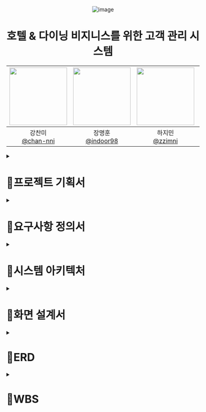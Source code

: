 
<div align=center>

![image](https://github.com/kinggodgeneralteam2/BE05-FIN-2TEAM-MINGLECRM-BACKEND/assets/98157935/24493327-b0ba-43ea-97c7-431144693501)

<h1 align=center> 호텔 & 다이닝 비지니스를 위한 고객 관리 시스템 </h1>

 
|<img src="https://avatars.githubusercontent.com/u/85616993?v=4" width="150" height="150"/>|<img src="https://avatars.githubusercontent.com/u/98157935?v=4" width="150" height="150"/>|<img src="https://avatars.githubusercontent.com/u/65129708?v=4" width="150" height="150"/>|<img src="https://avatars.githubusercontent.com/u/156767787?v=4" width="150" height="150"/>|<img src="https://avatars.githubusercontent.com/u/155680893?v=4" width="150" height="150"/>|
|:-:|:-:|:-:|:-:|:-:|
|강찬미<br/>[@chan-nni](https://github.com/chan-nni)|장명훈<br/>[@indoor98](https://github.com/indoor98)|하지민<br/>[@zzimni](https://github.com/zzimni)|김동욱<br/>[@hsw50108](https://github.com/hsw50108)|권성지<br/>[@holyplace129](https://github.com/holyplace129)|

</div>

 <details>
 <summary>
    <h1>🌼프로젝트 기획서</h1>
  </summary>

<h2> 프로젝트 개요 </h2>
# **프로젝트 개요**

---

- 팀 명 : Mingle
    
    ![image](https://github.com/kinggodgeneralteam2/BE05-FIN-2TEAM-MINGLECRM-BACKEND/assets/98157935/7a6d76e4-0092-4b8c-8921-011285b5ebed)

    
    - Mingle은 “섞이다” 라는 의미를 가진 영단어입니다. 서로 다른 생각, 배경, 경험을 가진 사람들이 상호작용하고 협력하여 새로운 아이디어를 창출한다는 의미를 담아 팀 이름을 지었습니다.
- 프로젝트 명칭 : Mingle-CRM
    - Mingle 팀이 만들었다는 의미에서 프로젝트 명칭을 Mingle-CRM으로 결정하였습니다.
- 프로젝트 기간 : 2024 5/8 ~ 7/3
- 팀원 : 강찬미, 권성지, 김동욱, 장명훈, 하지민
- 프로젝트 요약 : 호텔&다이닝 서비스를 제공하는 기업이 효과적으로 고객을 관리 하고 마케팅 업무를 수행할 수 있도록 보조하는 고객 관리 시스템입니다.

# **프로젝트 목표 및 타겟**

---

- 프로젝트 배경
    - 이전 PM(Personal Mobility) 업체의 CX팀의 인턴으로 근무했던 팀원은 업무에 불편함을 느꼈습니다. 성수기 기준 주 평균 4,000개의 문의 중 유의미한 인사이트를 도출해내는 것은 상당한 시간이 필요했습니다. 기존의 CRM서비스는 불특정 다수의 기업에게 서비스하기 때문에 사용하는 기업에게 불필요한 결과들까지 보여지는 것이 문제였습니다.
    - 저희는 호텔과 다이닝 서비스 기업을 상정하고, 이를 위한 고객 관리에 특화된 기능을 구현하는 것을 최우선 목표로 정했습니다.

- 프로젝트 목표
    - 프로젝트의 핵심 목표는 이용자(호텔/다이닝 서비스 관계자)들이 본인의 업무를 효율적/효과적으로 수행할 수 있도록 돕는 것입니다.
    - 따라서 이를 위해 단순한 고객 데이터 조회를 넘어 생성형 AI를 사용한 고객 리뷰 요약, 통계 생성 및 시각화, 이메일 추적 등을 주요 목표로 삼았습니다.

# **주요 기능**

---

### 사용자 관리

- 고객 관리 시스템을 사용하는 직원들을 관리하는 기능입니다.
- 직급 별로 접근할 수 있는 API에 차이를 두었습니다.
- 최고 관리자인 MANAGER의 경우 다른 직원들의 정보를 조회/수정/생성/삭제 할 수 있는 권한을 갖습니다.

### 고객 관리

- 사용자는 고객 정보를 관리하고 관련 작업을 수행할 수 있습니다.
- 고객 정보 보호를 위한 전체 목록 조회 시 Masking 처리 및 사용자가 특정 고객의 상세 정보를 조회할 경우 로그를 남기도록 구현하였습니다.
- 특정 고객과 관련된 정보 / 예약 / 결제 / 바우처 등을 목적에 맞게 다중 조건을 사용하여 조회할 수 있습니다.

### 마케팅 ( 이메일 )

- 사용자는 고객에게 메일을 통하여 마케팅 업무를 수행할 수 있습니다.
- 이벤트 안내 이메일, 바우처 발급 안내 이메일을 보낼 수 있습니다.
- 고객의 메일 열람 여부와 열람 시간을 추적할 수 있습니다.

### 문의 & 상담

- 사용자는 고객이 작성한 문의 내역을 확인할 수 있으며 이에 대한 답변을 작성 및 수정할 수 있습니다.
- 만일 고객의 문의 내역에 대한 조치가 필요한 경우 조치 내역과 그 여부에 대해 관리, 추적할 수 있는 기능을 구현하였습니다.

### 통계

- 효과적으로 호텔 및 다이닝 고객을 관리하기 위해 도움이 되는 인사이트를 제공하는 통계 정보를 확인할 수 있습니다.
- 차트, 막대 그래프, 테이블 등 각각의 통계 정보에 적합한 형태로 데이터를 확인할 수 있도록 시각화 하였습니다.

### 사용 기술 스택

---

**Backend**

- Java17
- JPA ( Hibernate, QueryDSL )
- Spring Boot 3
- Spring Security 6 & Jwt
- Redis
- H2 in-memory ( 개발 전용 )
- MariaDB ( 배포 시 사용 )
- Swagger
- Spring Ai
- Spring Batch
- Junit5

**Frontend**

- Vue3
- Quasar
- Pinia ( 상태 관리 )

**CI/CD**

- Docker & Docker Hub
- CI : Git Actions
- CD : AWS(EC2, S3, Code Deploy?, Cloud Front)
</details>

 <details>
 <summary>
   <h1> 🌼요구사항 정의서 </h1>
  </summary>
  
<h1> 요구사항 정의서 </h1>
**📌 목적**

- 호텔 & 다이닝 고객 관리를 위한 서비스

**📌  권한 분류**

- Manager / Staff / Marketer / Consultant 구별 - 이 모두를 통틀어 직원이라 하겠음
- 권한 별로 수행할 수 있는 기능에 차이가 있습니다.
    - Manager : 모든 권한을 갖고 있습니다. 시스템의 Admin 계정 역할도 수행합니다.
    - Staff : 스태프는 호텔 데스크 직원입니다. 따라서 고객 정보 조회 / 예약 확인 등 응대 관련 기능에 접근이 가능합니다.
    - Marketer : 기업에서 마케팅을 담당하는 직원입니다. 마케팅을 위한 고객 관련 통계 정보에 접근이 가능합니다.
    - Consultant : 고객의 문의(또는 상담)를 담당하는 직원입니다. 고객의 문의 상담과 관련된 기능에 접근이 가능합니다.

**📌  계정**

- 회원가입
    - 직원들은 이름, 이메일(인증 필요), 비밀번호 데이터를 입력해 회원가입을 할 수 있습니다.
        - 회원가입 시 이메일 인증이 필요합니다.
        - 비밀번호는 암호화되어 데이터베이스에 저장됩니다.
- 로그인
    - 직원들은 이메일과 비밀번호를 입력해 로그인을 할 수 있습니다.
    - **로그인 시 투 팩터 인증을 사용합니다.**
        - 로그인 시 이메일로 난수를 보낸 후 이를 입력하는 방식으로 인증합니다.
- 로그아웃
    - 직원들은 로그아웃 버튼을 눌러 로그아웃을 할 수 있습니다.
- 계정 수정
    - 직원들은 비밀번호를 수정할 수 있습니다.
        - 수정 시에도 투 팩터 인증을 사용 ( 보류 )
    - ~~직원들은 비밀번호를 찾을 수 있습니다.~~
        - 비밀번호 찾기 시에도 이메일 인증이 필요합니다. ( 보류 )
- 회원 탈퇴
    - 매니저는 직원을 탈퇴 시킬 수 있다. ( 보류 )
    - 직원은 본인의 계정을 탈퇴할 수 있다. ( 보류 )

**📌 매니저(Admin) 기능**

- 매니저는 직원이 회원가입 시 승인 / 거부를 할 수 있습니다.
    - 승인 / 거부 요청은 로그로 남습니다.
- 매니저는 직원 리스트(이메일, 이름, 직책(권한)) 를 볼 수 있습니다.
- **매니저는 특정 직원이 고객 상세 정보에 접근한 로그 기록을 확인할 수 있습니다.**

**📌 고객 (정보) 관리**

- 고객 등급은(NEW, BASIC, VIP, VVIP) 4가지로 나누어진다.
- 고객 성별은(FEMALE, MALE) 2가지로 나누어진다.

- **고객 목록**
- 직원은 고객 관리 탭에서 고객 목록(고객 이름, 고객 등급, 전화번호, 담당자,  생년월일, 리워드 잔액)을 조회(고객 상세 정보는 마스킹 처리) 할 수 있다.
- 직원은 고객 관리 고객명, 등급, 성별로 검색이 가능하다.

- **고객 상세 - 고객 요약**
- 직원은 고객 상세 **고객 요약** 탭에서 고객 ID, 고객 이름, 고객 등급, 전화번호, 주소, 담당자, 메모, 성별, 생일, 나이를 조회할 수 있다.
- 직원은 고객 상세에서 고객에 대한 메모를 등록, 수정, 삭제할 수 있다.

- **고객 상세 - 고객 선호도 내역**
- 직원은 고객 선호 사항(흡연 여부, 방문 목적, 반려동물 동반 여부, 선호 체크인 / 체크아웃 시간, 식이 제한, 유입 경로, 관심사, 아침 식사 선호 여부)을 확인할 수 있다.

- **고객 상세 - 예약 내역(호텔 예약)**
- 직원은 고객 예약 날짜, 고객명, 전화번호, 호텔명 방 유형을 확인할 수 있다.
- 직원은 고객 예약 날짜, 고객명, 전화번호, 호텔명 방 유형을 검색할 수 있다.
- 직원은  호텔 상세 예약 정보에서 고객 예약 날짜, 고객명, 전화번호, 호텔명, 방 유형, 고객명을 검색할 수 있다.

- **고객 상세 - 예약 내역(다이닝 예약)**
- 직원은 예약 날짜, 방문 날짜, 총 가격, 음식(총 가격)을 확인 할 수 있다.
- 직원은 예약 날짜, 방문 날짜, 총 가격, 음식(총 가격)을 검색 할 수 있다.

- **고객 상세 - 상담내역**
- 직원은 고객명, 전화번호, 문의 날짜, 문의 타입, 답변 여부를 확인할 수 있다.
- 직원은 고객명, 전화번호, 문의 날짜, 문의 타입, 답변 여부를 검색할 수 있다.
- 직원은 고객 문의 상세에서 고객명, 전화번호, 문의 날짜, 문의 타입, 답변 여부, 담당 직원명, 문의 제목, 문의 내용, 문의 상태를 조회할 수 있다.

- 고객 상세 - 결제 내역
- 직원은 고객명, 전화번호, 결제 종류, 결제 금액, 결제 날짜, 환불 여부를 조회할 수 있다.
- 직원은 고객명, 전화번호, 결제 종류, 결제 금액, 결제 날짜, 환불 여부를 검색할 수 있다.
- 직원은 고객명, 전화번호, 결제 종류, 할인 전 금액, 할인 금액,  결제 금액, 결제 날짜, 환불 여부, 환불 날짜, 리워드 생성 금액, 결제 지점을 조회할 수 있다.

- **고객 상세 - 바우처 내역**
- 직원은 바우처 ID, 요청 날짜, 인증 여부, 인증 날짜, 전환 여부, 전환 날짜, 발급자 ID, 승인자 ID, 고객 ID, 금액을 조회할 수 있다.
- 직원은 바우처 ID, 요청 날짜, 인증 여부, 인증 날짜, 전환 여부, 전환 날짜, 발급자 ID, 승인자 ID, 고객 ID, 금액을 검색할 수 있다.
- 직원은 바우처 상세 내역에서 바우처 ID, 요청 날짜, 인증 여부, 인증 날짜, 전환 여부, 전환 날짜, 발급자 ID, 승인자 ID, 고객 ID, 금액을 조회할 수 있다.

- **고객 상세 - 리워드 내역**
- 직원은 고객 ID, 리워드 총금액을 조회할 수 있다.

**📌 리워드 & 바우처**

- 상품권 개념의 바우처가 존재한다.
- 바우처는 리워드(포인트 개념)로 변환하여 사용할 수 있다.
- 스태프는 바우처 발급을 신청할 수 있다.
- 매니저는 스태프가 신청한 바우처 발급을 승인 / 거절할 수 있다.
- 결제 시 회원등급에 따라 리워드가 적립됩니다.
    - 웰컴 : 첫방문 바우처 지급, 실버 : 3%, 골드 : 4%, VIP : 5%

**📌 매출 관리**

- 매니저는 기간을 설정하여 판매/결제 내역(결제 id, 총 가격(할인 적용 전), 결제 금액, 결제 장소(어느 지점), 결제 수단, 결제 시간, 결제 상태(환불 여부), 포인트 사용, 바우처 사용,  모든 결제 상품 )을 조회할 수 있다.
    - 결제 내역은 결제 상품/서비스, 바우처 사용 여부, 금액, 지불 방법, 날짜, 호텔 지점을 포함한다.
- ~~매니저는 매출 및 수익을 조회할 수 있다.~~
    - ~~기간 별 조회, 지점 별 조회, 금액 별 조회, 고객 별 조회, 상품 별 조회~~

**📌 마케팅 관리**

- 마케터는 이메일을 활용하여 고객들에게 이벤트 공지와 할인권 공지를 발송할 수 있다. (SMTP)
- **마케터는 메일을 받은 고객의 행태 분석( 메일 열람 여부, 메일에 포함 된 링크 접속 여부 )을 할 수 있다.**

**📌  문의 관리**

- 문의는 전화 문의 / 현장 문의 / 온라인 문의 세 타입이 존재한다.
    - 전화 문의 / 현장 문의는 상담사가 해당 통화 내용을 메모할 수 있도록 한다.
    - 온라인 문의는 상담사가 답변을 할 경우에 고객에게 답변 알림 메일을 보낸다.
- 상담원은 문의내용을 작성할 수 있다.
    - 고객명, 문의 일시, 연락처, 문의 유형, 문의 결과, 문의 내용
- 직원은 문의 목록을 조회할 수 있다.
    - 고객명, 답변자, 문의일자, 답변일자, 답변 여부, 문의 내용, 조치 필요 여부, 조치 내용
- 직원들은 문의 상세 내용을 조회할 수 있다.
    - 고객명, 답변자, 문의일자, 답변일자, 문의 제목, 답변 여부, 문의 내용, 답변 제목, 답변 내용, 조치 필요 여부, 조치 내용

**📌 리뷰**

- 호텔 RoomType은 다음과 같습니다.
    
    Superior, Deluxe Double, Deluxe Twin, Premier Suite,
    
    Executive Suite, Residential Suite, Plaza Suite,
    
    Presidential Suite, Royal Suite
    
- 직원은 호텔 고객이 작성한 리뷰를 기간 / 작성자 / 룸 타입 옵션을 사용하여 조회할 수 있습니다.
- 직원은 호텔 고객이 작성한 리뷰를 기간 / 룸 타입 옵션을 사용하여 요약문을 생성하고, 조회할 수 있습니다.
- 직원은 다이닝 고객이 작성한 리뷰를 기간 / 작성자 / 식당 옵션을 사용하여 조회할 수 있습니다.
- 직원은 다이닝 고객이 작성한 리뷰를 기간 / 식당 옵션을 사용하여 요약문을 생성하고, 조회할 수 있습니다.

**📌 이메일**

- 직원은 이메일을 발송할 수 있습니다. (단일 고객 발송 / 단체 고객 발송)
    - 이메일 발송은 하나의 이벤트로 저장됩니다.
- 직원은 이메일 발송 로그를 기간별로 조회할 수 있습니다.
- 직원은 이벤트 별 총 발신자 수와 열람한 고객 수를 확인할 수 있습니다.
- 고객의 이메일 열람 여부와 열람 시간을 조회할 수 있습니다.

**📌  통계 관리**

- 직원은 기간을 설정하여 고객 신규 유입자 수를 조회할 수 있다.
- 직원은 기간을 설정하여 방문 고객을 조회할 수 있다.
- 직원은 특정 그룹 별 고객 **재방문율**을 조회할 수 있다.
    - 직원은 고객 카테고리를 설정해 고객 통계를 조회할 수 있다. (성별 별, 나이 별, 거주지 별)
    - 재방문율 = 두 번 이상 방문 고객 / 총 고객 수
- 직원은 특정 방문 횟수 이상인 고객을 조회할 수 있다.
- 직원은 월/주/일 별 예약 수를 조회할 수 있다.
- 직원은 월/주/일 별 판매된 방 수를 조회할 수 있다.
- 생일 1주일 전 고객에게 자동으로 바우처를 제공한다.
    - 등급 별 차등 지급
- 고객을 카테고리에 맞게 클러스터링 해준다. ( 성별 별, 나이 별, 거주지 별 등등 )
- 직원은 고객에게 전송한 마케팅 이메일의 성과를 조회할 수 있다.(이메일 조회 수, 이메일 내 링크 접속 수)
- 직원은 기간을 설정하여 판매된 상품(dish) 수를 조회할 수 있다.
- 직원은 기간을 설정하여 고객 그룹 별 많이 구매한 상품 순위 목록을 조회할 수 있다.
- 발송한 이벤트 이메일에 대한 열람율 및 포함된 링크 클릭율을 시각화하여 볼 수 있다.
   
</details>

 <details>
 <summary>
   <h1>🌼시스템 아키텍처 </h1> 
  </summary>
 
  ![mingle 시스템 아키텍쳐](https://github.com/kinggodgeneralteam2/BE05-FIN-2TEAM-MINGLECRM-BACKEND/assets/85616993/f34f0d93-e69b-4189-9a3d-386b6e714efb)
  
</details>

 <details>
 <summary>
 <h1> 🌼화면 설계서 </h1>
   
  </summary>

[MINGLE-CRM 화면 설계서](https://www.figma.com/design/ll1i2Pv3HODK5NsBfh0ksr/MINGLE-CRM-%ED%99%94%EB%A9%B4%EC%84%A4%EA%B3%84%EC%84%9C?t=lpLTWqRIYJjgrV29-1)
  
</details>


 <details>
 <summary>
  <h1>  🌼ERD </h1>
  </summary>
  <img width="1039" alt="스크린샷 2024-05-20 오전 10 51 37" src="https://github.com/kinggodgeneralteam2/BE05-FIN-2TEAM-MINGLECRM-BACKEND/assets/98157935/2b0bfef2-19e0-45c6-bfca-202a21ede0be">

</details>

 <details>
 <summary>
   <h1> 🌼WBS </h1>
  </summary>
   
  ![image](https://github.com/kinggodgeneralteam2/BE05-FIN-2TEAM-MINGLECRM-BACKEND/assets/98157935/93b66f1b-be44-4349-9ed0-ae2dfdf30701)



</details>



